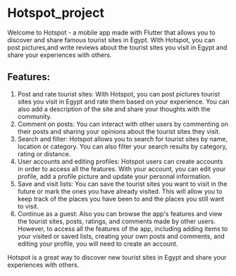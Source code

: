 # Hotspot_project

Welcome to Hotspot - a mobile app made with Flutter that allows you to discover and share famous tourist sites in Egypt. With Hotspot, you can post pictures,and write reviews about the tourist sites you visit in Egypt and share your experiences with others.

## Features:

1. Post and rate tourist sites: With Hotspot, you can post pictures tourist sites you visit in Egypt and rate them based on your experience. You can also add a description of the site and share your thoughts with the community.
2. Comment on posts: You can interact with other users by commenting on their posts and sharing your opinions about the tourist sites they visit.
3. Search and filter: Hotspot allows you to search for tourist sites by name, location or category. You can also filter your search results by category, rating or distance.
4. User accounts and editing profiles: Hotspot users can create accounts in order to access all the features. With your account, you can edit your profile, add a profile picture and update your personal information.
5. Save and visit lists: You can save the tourist sites you want to visit in the future or mark the ones you have already visited. This will allow you to keep track of the places you have been to and the places you still want to visit.
6. Continue as a guest: Also you can browse the app's features and view the tourist sites, posts, ratings, and comments made by other users. However, to access all the features of the app, including adding items to your visited or saved lists, creating your own posts and comments, and editing your profile, you will need to create an account.

Hotspot is a great way to discover new tourist sites in Egypt and share your experiences with others.
